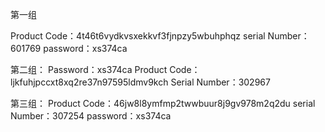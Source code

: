 第一组

Product Code：4t46t6vydkvsxekkvf3fjnpzy5wbuhphqz
serial Number：601769
password：xs374ca

第二组：
Password：xs374ca
Product Code：ljkfuhjpccxt8xq2re37n97595ldmv9kch
Serial Number：302967

第三组：
Product Code：46jw8l8ymfmp2twwbuur8j9gv978m2q2du
serial Number：307254
password：xs374ca